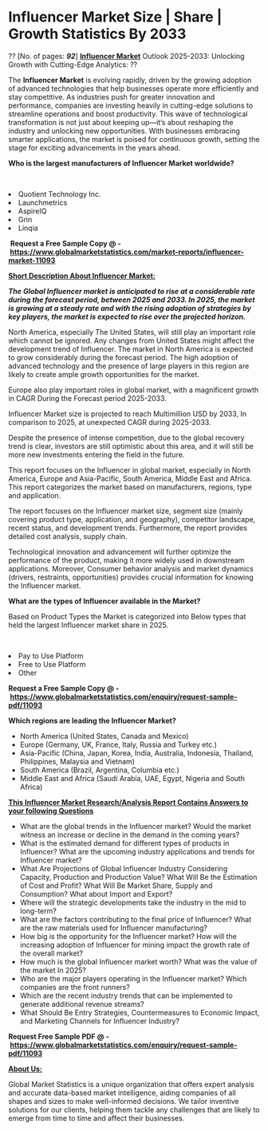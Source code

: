 <H1>Influencer Market Size | Share | Growth Statistics By 2033</H1><p>?? [No. of pages:&nbsp;<strong><em>92</em></strong>]&nbsp;<strong><a href="https://www.globalmarketstatistics.com/market-reports/influencer-market-11093">Influencer&nbsp;Market</a></strong>&nbsp;Outlook 2025-2033: Unlocking Growth with Cutting-Edge Analytics: ??</p><p>The <strong>Influencer Market</strong> is evolving rapidly, driven by the growing adoption of advanced technologies that help businesses operate more efficiently and stay competitive. As industries push for greater innovation and performance, companies are investing heavily in cutting-edge solutions to streamline operations and boost productivity. This wave of technological transformation is not just about keeping up&mdash;it&rsquo;s about reshaping the industry and unlocking new opportunities. With businesses embracing smarter applications, the market is poised for continuous growth, setting the stage for exciting advancements in the years ahead.</p><p><strong>Who is the largest manufacturers of Influencer Market worldwide?</strong></p><p>&nbsp;<li>Quotient Technology Inc.<li> Launchmetrics<li> AspireIQ<li> Grin<li> Linqia</p><p>&nbsp;<strong>Request a Free Sample Copy @ -&nbsp;<a href="https://www.globalmarketstatistics.com/market-reports/influencer-market-11093">https://www.globalmarketstatistics.com/market-reports/influencer-market-11093</a></strong></p><p><strong><u>Short Description About Influencer Market:</u></strong></p><p><strong><em>The Global Influencer market is anticipated to rise at a considerable rate during the forecast period, between 2025 and 2033. In 2025, the market is growing at a steady rate and with the rising adoption of strategies by key players, the market is expected to rise over the projected horizon.</em></strong></p><p>North America, especially The United States, will still play an important role which cannot be ignored. Any changes from United States might affect the development trend of Influencer. The market in North America is expected to grow considerably during the forecast period. The high adoption of advanced technology and the presence of large players in this region are likely to create ample growth opportunities for the market.</p><p>Europe also play important roles in global market, with a magnificent growth in CAGR During the Forecast period 2025-2033.</p><p>Influencer Market size is projected to reach Multimillion USD by 2033, In comparison to 2025, at unexpected CAGR during 2025-2033.</p><p>Despite the presence of intense competition, due to the global recovery trend is clear, investors are still optimistic about this area, and it will still be more new investments entering the field in the future.</p><p>This report focuses on the Influencer in global market, especially in North America, Europe and Asia-Pacific, South America, Middle East and Africa. This report categorizes the market based on manufacturers, regions, type and application.</p><p>The report focuses on the Influencer market size, segment size (mainly covering product type, application, and geography), competitor landscape, recent status, and development trends. Furthermore, the report provides detailed cost analysis, supply chain.</p><p>Technological innovation and advancement will further optimize the performance of the product, making it more widely used in downstream applications. Moreover, Consumer behavior analysis and market dynamics (drivers, restraints, opportunities) provides crucial information for knowing the Influencer market.</p><p><strong>What are the types of Influencer available in the Market?</strong></p><p>Based on Product Types the Market is categorized into Below types that held the largest Influencer market share in 2025.</p><p>&nbsp;<li>Pay to Use Platform<li> Free to Use Platform<li> Other&nbsp;</p><p><strong>Request a Free Sample Copy @ -&nbsp;<a href="https://www.globalmarketstatistics.com/enquiry/request-sample-pdf/11093">https://www.globalmarketstatistics.com/enquiry/request-sample-pdf/11093</a></strong></p><p><strong>Which regions are leading the Influencer Market?</strong></p><ul><li>North America (United States, Canada and Mexico)</li><li>Europe (Germany, UK, France, Italy, Russia and Turkey etc.)</li><li>Asia-Pacific (China, Japan, Korea, India, Australia, Indonesia, Thailand, Philippines, Malaysia and Vietnam)</li><li>South America (Brazil, Argentina, Columbia etc.)</li><li>Middle East and Africa (Saudi Arabia, UAE, Egypt, Nigeria and South Africa)</li></ul><p><strong><u>This Influencer Market Research/Analysis Report Contains Answers to your following Questions</u></strong></p><ul><li>What are the global trends in the Influencer market? Would the market witness an increase or decline in the demand in the coming years?</li><li>What is the estimated demand for different types of products in Influencer? What are the upcoming industry applications and trends for Influencer market?</li><li>What Are Projections of Global Influencer Industry Considering Capacity, Production and Production Value? What Will Be the Estimation of Cost and Profit? What Will Be Market Share, Supply and Consumption? What about Import and Export?</li><li>Where will the strategic developments take the industry in the mid to long-term?</li><li>What are the factors contributing to the final price of Influencer? What are the raw materials used for Influencer manufacturing?</li><li>How big is the opportunity for the Influencer market? How will the increasing adoption of Influencer for mining impact the growth rate of the overall market?</li><li>How much is the global Influencer market worth? What was the value of the market In 2025?</li><li>Who are the major players operating in the Influencer market? Which companies are the front runners?</li><li>Which are the recent industry trends that can be implemented to generate additional revenue streams?</li><li>What Should Be Entry Strategies, Countermeasures to Economic Impact, and Marketing Channels for Influencer Industry?</li></ul><p><strong>Request Free Sample PDF @ -&nbsp;<a href="https://www.globalmarketstatistics.com/enquiry/request-sample-pdf/11093">https://www.globalmarketstatistics.com/enquiry/request-sample-pdf/11093</a></strong></p><p><strong><u>About Us:</u></strong></p><p>Global Market Statistics&nbsp;is a unique organization that offers expert analysis and accurate data-based market intelligence, aiding companies of all shapes and sizes to make well-informed decisions. We tailor inventive solutions for our clients, helping them tackle any challenges that are likely to emerge from time to time and affect their businesses.</p>
